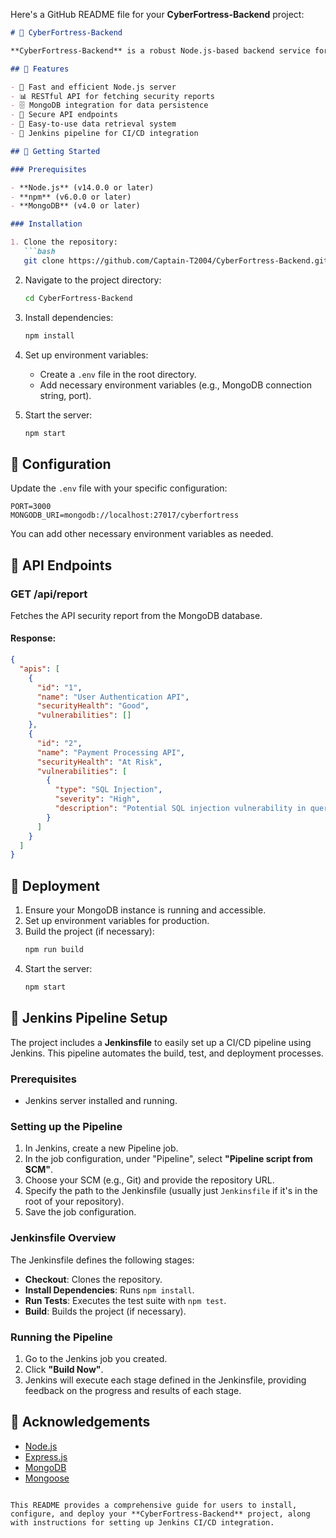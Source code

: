 Here's a GitHub README file for your **CyberFortress-Backend** project:

```markdown
# 🏰 CyberFortress-Backend

**CyberFortress-Backend** is a robust Node.js-based backend service for the CyberFortress API security dashboard. It provides RESTful API endpoints to fetch security reports and manages data storage using MongoDB, making it easy to track and monitor the security health of your APIs.

## 🌟 Features

- 🚀 Fast and efficient Node.js server
- 📊 RESTful API for fetching security reports
- 🗄️ MongoDB integration for data persistence
- 🔐 Secure API endpoints
- 🔄 Easy-to-use data retrieval system
- 🔄 Jenkins pipeline for CI/CD integration

## 🚀 Getting Started

### Prerequisites

- **Node.js** (v14.0.0 or later)
- **npm** (v6.0.0 or later)
- **MongoDB** (v4.0 or later)

### Installation

1. Clone the repository:
   ```bash
   git clone https://github.com/Captain-T2004/CyberFortress-Backend.git
   ```

2. Navigate to the project directory:
   ```bash
   cd CyberFortress-Backend
   ```

3. Install dependencies:
   ```bash
   npm install
   ```

4. Set up environment variables:
   - Create a `.env` file in the root directory.
   - Add necessary environment variables (e.g., MongoDB connection string, port).

5. Start the server:
   ```bash
   npm start
   ```

## 🔧 Configuration

Update the `.env` file with your specific configuration:

```
PORT=3000
MONGODB_URI=mongodb://localhost:27017/cyberfortress
```

You can add other necessary environment variables as needed.

## 📡 API Endpoints

### GET /api/report
Fetches the API security report from the MongoDB database.

#### Response:

```json
{
  "apis": [
    {
      "id": "1",
      "name": "User Authentication API",
      "securityHealth": "Good",
      "vulnerabilities": []
    },
    {
      "id": "2",
      "name": "Payment Processing API",
      "securityHealth": "At Risk",
      "vulnerabilities": [
        {
          "type": "SQL Injection",
          "severity": "High",
          "description": "Potential SQL injection vulnerability in query parameter"
        }
      ]
    }
  ]
}
```

## 🚢 Deployment

1. Ensure your MongoDB instance is running and accessible.
2. Set up environment variables for production.
3. Build the project (if necessary):
   ```bash
   npm run build
   ```
4. Start the server:
   ```bash
   npm start
   ```

## 🔄 Jenkins Pipeline Setup

The project includes a **Jenkinsfile** to easily set up a CI/CD pipeline using Jenkins. This pipeline automates the build, test, and deployment processes.

### Prerequisites

- Jenkins server installed and running.

### Setting up the Pipeline

1. In Jenkins, create a new Pipeline job.
2. In the job configuration, under "Pipeline", select **"Pipeline script from SCM"**.
3. Choose your SCM (e.g., Git) and provide the repository URL.
4. Specify the path to the Jenkinsfile (usually just `Jenkinsfile` if it's in the root of your repository).
5. Save the job configuration.

### Jenkinsfile Overview

The Jenkinsfile defines the following stages:

- **Checkout**: Clones the repository.
- **Install Dependencies**: Runs `npm install`.
- **Run Tests**: Executes the test suite with `npm test`.
- **Build**: Builds the project (if necessary).

### Running the Pipeline

1. Go to the Jenkins job you created.
2. Click **"Build Now"**.
3. Jenkins will execute each stage defined in the Jenkinsfile, providing feedback on the progress and results of each stage.

## 🙏 Acknowledgements

- [Node.js](https://nodejs.org/)
- [Express.js](https://expressjs.com/)
- [MongoDB](https://www.mongodb.com/)
- [Mongoose](https://mongoosejs.com/)
```

This README provides a comprehensive guide for users to install, configure, and deploy your **CyberFortress-Backend** project, along with instructions for setting up Jenkins CI/CD integration.
